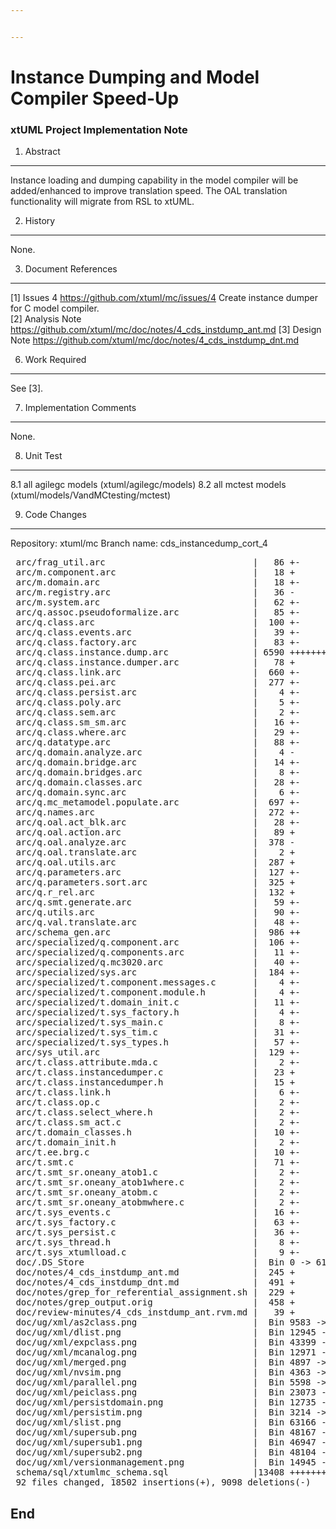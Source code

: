 ```yaml
---


---
```


# Instance Dumping and Model Compiler Speed-Up
### xtUML Project Implementation Note  


1.  Abstract
------------
Instance loading and dumping capability in the model compiler will be
added/enhanced to improve translation speed.  The OAL translation
functionality will migrate from RSL to xtUML.


2.  History
-----------
None.

3.  Document References
-----------------------
[1] Issues 4 <https://github.com/xtuml/mc/issues/4>
    Create instance dumper for C model compiler.  
[2] Analysis Note <https://github.com/xtuml/mc/doc/notes/4_cds_instdump_ant.md>
[3] Design Note <https://github.com/xtuml/mc/doc/notes/4_cds_instdump_dnt.md>

6. Work Required
----------------
See [3].

7. Implementation Comments
--------------------------
None.

8. Unit Test
------------
8.1 all agilegc models (xtuml/agilegc/models)
8.2 all mctest models (xtuml/models/VandMCtesting/mctest)

9. Code Changes
---------------
Repository: xtuml/mc
Branch name:  cds_instancedump_cort_4 

<pre>
 arc/frag_util.arc                            |   86 +-
 arc/m.component.arc                          |   18 +
 arc/m.domain.arc                             |   18 +-
 arc/m.registry.arc                           |   36 -
 arc/m.system.arc                             |   62 +-
 arc/q.assoc.pseudoformalize.arc              |   85 +-
 arc/q.class.arc                              |  100 +-
 arc/q.class.events.arc                       |   39 +-
 arc/q.class.factory.arc                      |   83 +-
 arc/q.class.instance.dump.arc                | 6590 +++++++++++++
 arc/q.class.instance.dumper.arc              |   78 +
 arc/q.class.link.arc                         |  660 +-
 arc/q.class.pei.arc                          |  277 +-
 arc/q.class.persist.arc                      |    4 +-
 arc/q.class.poly.arc                         |    5 +-
 arc/q.class.sem.arc                          |    2 +-
 arc/q.class.sm_sm.arc                        |   16 +-
 arc/q.class.where.arc                        |   29 +-
 arc/q.datatype.arc                           |   88 +-
 arc/q.domain.analyze.arc                     |    4 -
 arc/q.domain.bridge.arc                      |   14 +-
 arc/q.domain.bridges.arc                     |    8 +-
 arc/q.domain.classes.arc                     |   28 +-
 arc/q.domain.sync.arc                        |    6 +-
 arc/q.mc_metamodel.populate.arc              |  697 +-
 arc/q.names.arc                              |  272 +-
 arc/q.oal.act_blk.arc                        |   28 +-
 arc/q.oal.action.arc                         |   89 +
 arc/q.oal.analyze.arc                        |  378 -
 arc/q.oal.translate.arc                      |    2 +
 arc/q.oal.utils.arc                          |  287 +
 arc/q.parameters.arc                         |  127 +-
 arc/q.parameters.sort.arc                    |  325 +
 arc/q.r_rel.arc                              |  132 +
 arc/q.smt.generate.arc                       |   59 +-
 arc/q.utils.arc                              |   90 +-
 arc/q.val.translate.arc                      |   48 +-
 arc/schema_gen.arc                           |  986 ++
 arc/specialized/q.component.arc              |  106 +-
 arc/specialized/q.components.arc             |   11 +-
 arc/specialized/q.mc3020.arc                 |   40 +-
 arc/specialized/sys.arc                      |  184 +-
 arc/specialized/t.component.messages.c       |    4 +-
 arc/specialized/t.component.module.h         |    4 +-
 arc/specialized/t.domain_init.c              |   11 +-
 arc/specialized/t.sys_factory.h              |    4 +-
 arc/specialized/t.sys_main.c                 |    8 +-
 arc/specialized/t.sys_tim.c                  |   31 +-
 arc/specialized/t.sys_types.h                |   57 +-
 arc/sys_util.arc                             |  129 +-
 arc/t.class.attribute.mda.c                  |    2 +-
 arc/t.class.instancedumper.c                 |   23 +
 arc/t.class.instancedumper.h                 |   15 +
 arc/t.class.link.h                           |    6 +-
 arc/t.class.op.c                             |    2 +-
 arc/t.class.select_where.h                   |    2 +-
 arc/t.class.sm_act.c                         |    2 +-
 arc/t.domain_classes.h                       |   10 +-
 arc/t.domain_init.h                          |    2 +-
 arc/t.ee.brg.c                               |   10 +-
 arc/t.smt.c                                  |   71 +-
 arc/t.smt_sr.oneany_atob1.c                  |    2 +-
 arc/t.smt_sr.oneany_atob1where.c             |    2 +-
 arc/t.smt_sr.oneany_atobm.c                  |    2 +-
 arc/t.smt_sr.oneany_atobmwhere.c             |    2 +-
 arc/t.sys_events.c                           |   16 +-
 arc/t.sys_factory.c                          |   63 +-
 arc/t.sys_persist.c                          |   36 +-
 arc/t.sys_thread.h                           |    8 +-
 arc/t.sys_xtumlload.c                        |    9 +-
 doc/.DS_Store                                |  Bin 0 -> 6148 bytes
 doc/notes/4_cds_instdump_ant.md              |  245 +
 doc/notes/4_cds_instdump_dnt.md              |  491 +
 doc/notes/grep_for_referential_assignment.sh |  229 +
 doc/notes/grep_output.orig                   |  458 +
 doc/review-minutes/4_cds_instdump_ant.rvm.md |   39 +
 doc/ug/xml/as2class.png                      |  Bin 9583 -> 9583 bytes
 doc/ug/xml/dlist.png                         |  Bin 12945 -> 12945 bytes
 doc/ug/xml/expclass.png                      |  Bin 43399 -> 43399 bytes
 doc/ug/xml/mcanalog.png                      |  Bin 12971 -> 12971 bytes
 doc/ug/xml/merged.png                        |  Bin 4897 -> 4897 bytes
 doc/ug/xml/nvsim.png                         |  Bin 4363 -> 4363 bytes
 doc/ug/xml/parallel.png                      |  Bin 5598 -> 5598 bytes
 doc/ug/xml/peiclass.png                      |  Bin 23073 -> 23073 bytes
 doc/ug/xml/persistdomain.png                 |  Bin 12735 -> 12735 bytes
 doc/ug/xml/persistim.png                     |  Bin 3214 -> 3214 bytes
 doc/ug/xml/slist.png                         |  Bin 63166 -> 63166 bytes
 doc/ug/xml/supersub.png                      |  Bin 48167 -> 48167 bytes
 doc/ug/xml/supersub1.png                     |  Bin 46947 -> 46947 bytes
 doc/ug/xml/supersub2.png                     |  Bin 48104 -> 48104 bytes
 doc/ug/xml/versionmanagement.png             |  Bin 14945 -> 14945 bytes
 schema/sql/xtumlmc_schema.sql                |13408 +++++++++++++-------------
 92 files changed, 18502 insertions(+), 9098 deletions(-)
</pre>

End
---

